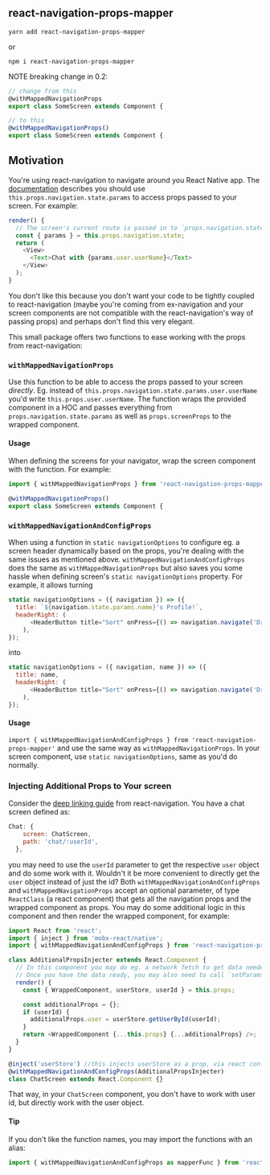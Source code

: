 ## react-navigation-props-mapper

`yarn add react-navigation-props-mapper`

or

`npm i react-navigation-props-mapper`

NOTE breaking change in 0.2:

```js
// change from this
@withMappedNavigationProps
export class SomeScreen extends Component {

// to this
@withMappedNavigationProps()
export class SomeScreen extends Component {
```

## Motivation

You're using react-navigation to navigate around you React Native app. The [documentation](https://reactnavigation.org/docs/params.html) describes you should use `this.props.navigation.state.params` to access props passed to your screen. For example:

```js
render() {
  // The screen's current route is passed in to `props.navigation.state`:
  const { params } = this.props.navigation.state;
  return (
    <View>
      <Text>Chat with {params.user.userName}</Text>
    </View>
  );
}
```

You don't like this because you don't want your code to be tightly coupled to react-navigation (maybe you're coming from ex-navigation and your screen components are not compatible with the react-navigation's way of passing props) and perhaps don't find this very elegant.


This small package offers two functions to ease working with the props from react-navigation:

### `withMappedNavigationProps`

Use this function to be able to access the props passed to your screen _directly_. Eg. instead of `this.props.navigation.state.params.user.userName` you'd write `this.props.user.userName`. The function wraps the provided component in a HOC and passes everything from `props.navigation.state.params` as well as `props.screenProps` to the wrapped component.

#### Usage

When defining the screens for your navigator, wrap the screen component with the function. For example:

```js
import { withMappedNavigationProps } from 'react-navigation-props-mapper'

@withMappedNavigationProps()
export class SomeScreen extends Component {
```

### `withMappedNavigationAndConfigProps`

When using a function in `static navigationOptions` to configure eg. a screen header dynamically based on the props, you're dealing with the same issues as mentioned above. `withMappedNavigationAndConfigProps` does the same as `withMappedNavigationProps` but also saves you some hassle when defining screen's `static navigationOptions` property. For example, it allows turning

```js
static navigationOptions = ({ navigation }) => ({
  title: `${navigation.state.params.name}'s Profile!`,
  headerRight: (
      <HeaderButton title="Sort" onPress={() => navigation.navigate('DrawerOpen')} />
    ),
});
```

into

```js
static navigationOptions = ({ navigation, name }) => ({
  title: name,
  headerRight: (
      <HeaderButton title="Sort" onPress={() => navigation.navigate('DrawerOpen')} />
    ),
});
```

#### Usage

`import { withMappedNavigationAndConfigProps } from 'react-navigation-props-mapper'` and use the same way as `withMappedNavigationProps`. In your screen component, use `static navigationOptions`, same as you'd do normally.

### Injecting Additional Props to Your screen

Consider the [deep linking guide](https://reactnavigation.org/docs/deep-linking.html) from react-navigation.
You have a chat screen defined as:

```js
Chat: {
    screen: ChatScreen,
    path: 'chat/:userId',
  },
```

you may need to use the `userId` parameter to get the respective `user` object and do some work with it. Wouldn't it be more convenient to directly get the `user` object instead of just the id? Both `withMappedNavigationAndConfigProps` and `withMappedNavigationProps` accept an optional parameter, of type `ReactClass` (a react component) that gets all the navigation props and the wrapped component as props. You may do some additional logic in this component and then render the wrapped component, for example:

```js
import React from 'react';
import { inject } from 'mobx-react/native';
import { withMappedNavigationAndConfigProps } from 'react-navigation-props-mapper';

class AdditionalPropsInjecter extends React.Component {
  // In this component you may do eg. a network fetch to get data needed by the screen component.
  // Once you have the data ready, you may also need to call `setParams`.
  render() {
    const { WrappedComponent, userStore, userId } = this.props;

    const additionalProps = {};
    if (userId) {
      additionalProps.user = userStore.getUserById(userId);
    }
    return <WrappedComponent {...this.props} {...additionalProps} />;
  }
}

@inject('userStore') //this injects userStore as a prop, via react context
@withMappedNavigationAndConfigProps(AdditionalPropsInjecter)
class ChatScreen extends React.Component {}
```

That way, in your `ChatScreen` component, you don't have to work with user id, but directly work with the user object.

#### Tip

If you don't like the function names, you may import the functions with an alias:

```js
import { withMappedNavigationAndConfigProps as mapperFunc } from 'react-navigation-props-mapper';
```
